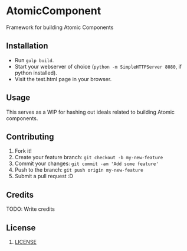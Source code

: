 # AtomicComponent

Framework for building Atomic Components

## Installation

  - Run `gulp build`.
  - Start your webserver of choice (`python -m SimpleHTTPServer 8080`, if python installed).
  - Visit the test.html page in your browser.

## Usage

This serves as a WIP for hashing out ideals related to building Atomic components.

## Contributing

1. Fork it!
2. Create your feature branch: `git checkout -b my-new-feature`
3. Commit your changes: `git commit -am 'Add some feature'`
4. Push to the branch: `git push origin my-new-feature`
5. Submit a pull request :D


## Credits

TODO: Write credits

## License

1. [LICENSE](https://github.com/sebworks/AtomicComponent/blob/master/LICENSE)

